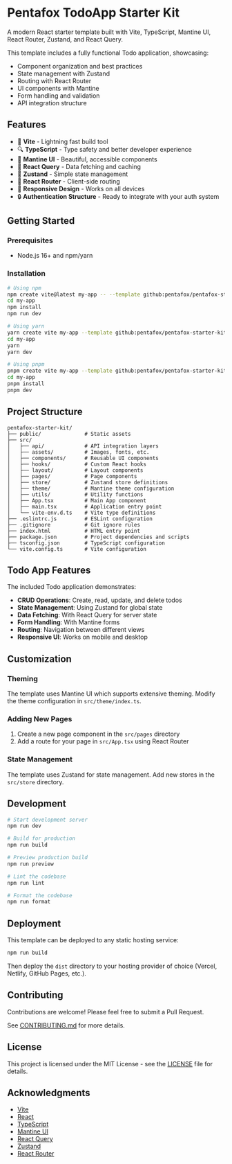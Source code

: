 # Pentafox TodoApp Starter Kit

A modern React starter template built with Vite, TypeScript, Mantine UI, React Router, Zustand, and React Query.

This template includes a fully functional Todo application, showcasing:
- Component organization and best practices
- State management with Zustand
- Routing with React Router
- UI components with Mantine
- Form handling and validation
- API integration structure

## Features

- 🚀 **Vite** - Lightning fast build tool
- 🔍 **TypeScript** - Type safety and better developer experience
- 💅 **Mantine UI** - Beautiful, accessible components
- 🔄 **React Query** - Data fetching and caching
- 🧩 **Zustand** - Simple state management
- 🔀 **React Router** - Client-side routing
- 📱 **Responsive Design** - Works on all devices
- 🔒 **Authentication Structure** - Ready to integrate with your auth system

## Getting Started

### Prerequisites
- Node.js 16+ and npm/yarn

### Installation

```bash
# Using npm
npm create vite@latest my-app -- --template github:pentafox/pentafox-starter-kit
cd my-app
npm install
npm run dev

# Using yarn
yarn create vite my-app --template github:pentafox/pentafox-starter-kit
cd my-app
yarn
yarn dev

# Using pnpm
pnpm create vite my-app --template github:pentafox/pentafox-starter-kit
cd my-app
pnpm install
pnpm dev
```

## Project Structure

```
pentafox-starter-kit/
├── public/              # Static assets
├── src/
│   ├── api/             # API integration layers
│   ├── assets/          # Images, fonts, etc.
│   ├── components/      # Reusable UI components
│   ├── hooks/           # Custom React hooks
│   ├── layout/          # Layout components
│   ├── pages/           # Page components
│   ├── store/           # Zustand store definitions
│   ├── theme/           # Mantine theme configuration
│   ├── utils/           # Utility functions
│   ├── App.tsx          # Main App component
│   ├── main.tsx         # Application entry point
│   └── vite-env.d.ts    # Vite type definitions
├── .eslintrc.js         # ESLint configuration
├── .gitignore           # Git ignore rules
├── index.html           # HTML entry point
├── package.json         # Project dependencies and scripts
├── tsconfig.json        # TypeScript configuration
└── vite.config.ts       # Vite configuration
```

## Todo App Features

The included Todo application demonstrates:

- **CRUD Operations**: Create, read, update, and delete todos
- **State Management**: Using Zustand for global state
- **Data Fetching**: With React Query for server state
- **Form Handling**: With Mantine forms
- **Routing**: Navigation between different views
- **Responsive UI**: Works on mobile and desktop

## Customization

### Theming

The template uses Mantine UI which supports extensive theming. Modify the theme configuration in `src/theme/index.ts`.

### Adding New Pages

1. Create a new page component in the `src/pages` directory
2. Add a route for your page in `src/App.tsx` using React Router

### State Management

The template uses Zustand for state management. Add new stores in the `src/store` directory.

## Development

```bash
# Start development server
npm run dev

# Build for production
npm run build

# Preview production build
npm run preview

# Lint the codebase
npm run lint

# Format the codebase
npm run format
```

## Deployment

This template can be deployed to any static hosting service:

```bash
npm run build
```

Then deploy the `dist` directory to your hosting provider of choice (Vercel, Netlify, GitHub Pages, etc.).

## Contributing

Contributions are welcome! Please feel free to submit a Pull Request.

See [CONTRIBUTING.md](contributing.md) for more details.

## License

This project is licensed under the MIT License - see the [LICENSE](LICENSE) file for details.

## Acknowledgments

- [Vite](https://vitejs.dev/)
- [React](https://reactjs.org/)
- [TypeScript](https://www.typescriptlang.org/)
- [Mantine UI](https://mantine.dev/)
- [React Query](https://tanstack.com/query/latest)
- [Zustand](https://github.com/pmndrs/zustand)
- [React Router](https://reactrouter.com/)

